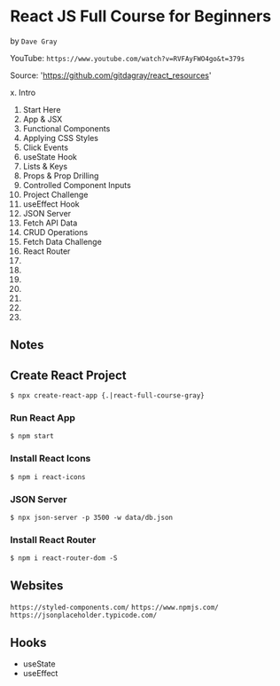 # React JS Full Course for Beginners
by `Dave Gray`

YouTube: `https://www.youtube.com/watch?v=RVFAyFWO4go&t=379s`

Source: 'https://github.com/gitdagray/react_resources'

 x. Intro
01. Start Here
02. App & JSX
03. Functional Components
04. Applying CSS Styles
05. Click Events
06. useState Hook
07. Lists & Keys
08. Props & Prop Drilling
09. Controlled Component Inputs
10. Project Challenge
11. useEffect Hook
12. JSON Server
13. Fetch API Data
14. CRUD Operations
15. Fetch Data Challenge
16. React Router
17.
18.
19.
20.
21.
22.
23.

## Notes

## Create React Project

`$ npx create-react-app {.|react-full-course-gray}`

### Run React App

`$ npm start`

### Install React Icons

`$ npm i react-icons`

### JSON Server

`$ npx json-server -p 3500 -w data/db.json`

### Install React Router

`$ npm i react-router-dom -S`

## Websites

`https://styled-components.com/`
`https://www.npmjs.com/`
`https://jsonplaceholder.typicode.com/`

## Hooks

* useState
* useEffect